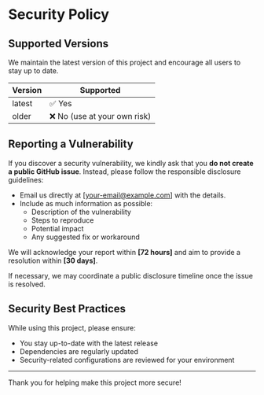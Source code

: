 # Security Policy

## Supported Versions

We maintain the latest version of this project and encourage all users to stay up to date.

| Version | Supported          |
|---------|--------------------|
| latest  | ✅ Yes              |
| older   | ❌ No (use at your own risk) |

## Reporting a Vulnerability

If you discover a security vulnerability, we kindly ask that you **do not create a public GitHub issue**. Instead, please follow the responsible disclosure guidelines:

- Email us directly at [your-email@example.com] with the details.
- Include as much information as possible:
  - Description of the vulnerability
  - Steps to reproduce
  - Potential impact
  - Any suggested fix or workaround

We will acknowledge your report within **[72 hours]** and aim to provide a resolution within **[30 days]**.

If necessary, we may coordinate a public disclosure timeline once the issue is resolved.

## Security Best Practices

While using this project, please ensure:
- You stay up-to-date with the latest release
- Dependencies are regularly updated
- Security-related configurations are reviewed for your environment

---

Thank you for helping make this project more secure!

